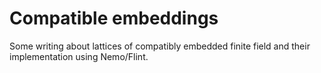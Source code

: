 # Compatible embeddings

Some writing about lattices of compatibly embedded finite field and their implementation using Nemo/Flint.
